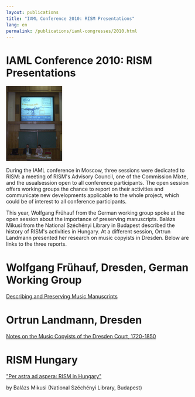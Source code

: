 ```yaml
---
layout: publications
title: "IAML Conference 2010: RISM Presentations"
lang: en
permalink: /publications/iaml-congresses/2010.html
---
```


# IAML Conference 2010: RISM Presentations

 ![](/images/news-old-website/csm_CIMG9833a_7258728a48.jpg "CIMG9833a")

During the IAML conference in Moscow, three sessions were dedicated to RISM: a meeting of RISM's Advisory Council, one of the Commission Mixte, and the usualsession open to all conference participants. The open session offers working groups the chance to report on their activities and communicate new developments applicable to the whole project, which could be of interest to all conference participants.

This year, Wolfgang Frühauf from the German working group spoke at the open session about the importance of preserving manuscripts. Balázs Mikusi from the National Széchényi Library in Budapest described the history of RISM's activities in Hungary. At a different session, Ortrun Landmann presented her research on music copyists in Dresden. Below are links to the three reports.


# Wolfgang Frühauf, Dresden, German Working Group

[Describing and Preserving Music Manuscripts](/publications/iaml-congresses/2010/fruehauf.html)


# Ortrun Landmann, Dresden 

[Notes on the Music Copyists of the Dresden Court, 1720-1850](/publications/iaml-congresses/2010/landmann.html)


# RISM Hungary

["Per astra ad aspera: RISM in Hungary"](/publications/iaml-congresses/2010/mikusi.html)

by Balázs Mikusi (National Széchényi Library, Budapest)
